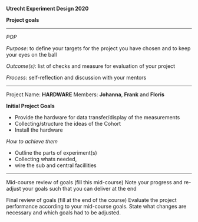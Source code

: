 **Utrecht Experiment Design 2020**

**Project goals**
_______________________________________________________________________________________________________
*POP*


*Purpose*: to define your targets for the project you have chosen and to keep your eyes on the ball

*Outcome(s)*: list of checks and measure for evaluation of your project

*Process*: self-reflection and discussion with your mentors
_______________________________________________________________________________________________________
Project Name: **HARDWARE**
Members: **Johanna**, **Frank** and **Floris**

**Initial Project Goals**

- Provide the hardware for data transfer/display​ of the measurements
- Collecting/structure the ideas of the Cohort ​
- Install the hardware ​

*How to achieve them*

- Outline the parts of experiment(s)​
- Collecting whats needed,​
- wire the sub and central facillities ​

_________________________________________________________________________________________________________

Mid-course review of goals (fill this mid-course)
Note your progress and re-adjust your goals such that you can deliver at the end

Final review of goals (fill at the end of the course)
Evaluate the project performance according to your mid-course goals. State what changes are necessary and which goals had to be adjusted.